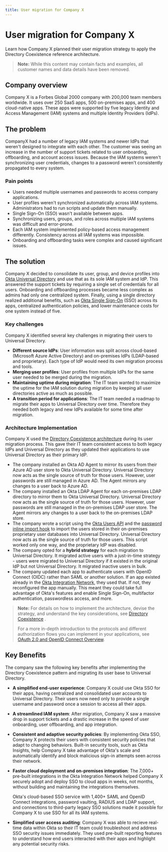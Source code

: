 ```yaml
---
title: User migration for Company X
---
```


# User migration for Company X

Learn how Company X planned their user migration strategy to apply the Directory Coexistence reference architecture.

> **Note:** While this content may contain facts and examples, all customer names and data details have been removed.

## Company overview

Company X is a Forbes Global 2000 company with 200,000 team members worldwide. It uses over 250 SaaS apps, 500 on-premises apps, and 400 cloud-native apps. These apps were supported by five legacy Identity and Access Management (IAM) systems and multiple Identity Providers (IdPs).

## The problem

CompanyX had a number of legacy IAM systems and newer IdPs that weren't designed to integrate with each other. The customer was seeing an increase in the number of support tickets related to user onboarding, offboarding, and account access issues. Because the IAM systems weren't synchronizing user credentials, changes to a password weren't consistently propagated to every system.

### Pain points

* Users needed multiple usernames and passwords to access company applications.
* User profiles weren't synchronized automatically across IAM systems. Administrators had to run scripts and update them manually.
* Single Sign-On (SSO) wasn't available between apps.
* Synchronizing users, groups, and roles across multiple IAM systems was difficult and error-prone.
* Each IAM system implemented policy-based access management differently. Consistency across all IAM systems was impossible.
* Onboarding and offboarding tasks were complex and caused significant issues.

## The solution

Company X decided to consolidate its user, group, and device profiles into [Okta Universal Directory](/docs/concepts/user-profiles/#what-is-the-okta-universal-directory) and use that as its sole IAM system and IdP. This answered the support tickets by requiring a single set of credentials for all users. Onboarding and offboarding processes became less complex as admins had only one centralized system. Finally, using a single directory realized additional benefits, such as [Okta Single Sign-On](/docs/guides/oin-sso-overview) (SSO) across its apps, centralized authentication policies, and lower maintenance costs for one system instead of five.

### Key challenges

Company X identified several key challenges in migrating their users to Universal Directory.

* **Different source IdPs**: User information was split across cloud-based (Microsoft Azure Active Directory) and on-premises IdPs (LDAP-based and proprietary). Each type of IdP would need its own migration process and tools.
* **Merging user profiles**: User profiles from multiple IdPs for the same user needed to be merged during the migration.
* **Maintaining uptime during migration**: The IT team wanted to maximize the uptime for the IAM solution during migration by keeping all user directories active as much as possible.
* **A transition period for applications**: The IT team needed a roadmap to migrate their apps to Universal Directory over time. Therefore they needed both legacy and new IdPs available for some time after migration.

### Architecture Implementation

Company X used the [Directory Coexistence architecture](/docs/reference/architecture-center/directory-coexistence) during its user migration process. This gave their IT team consistent access to both legacy IdPs and Universal Directory as they updated their applications to use Universal Directory as their primary IdP.

* The company installed an Okta AD Agent to mirror its users from their Azure AD user store to Okta Universal Directory. Universal Directory now acts as the single source of truth for those users. However, user passwords are still managed in Azure AD. The Agent mirrors any changes to a user back to Azure AD.
* The company installed an Okta LDAP Agent for each on-premises LDAP directory to mirror them to Okta Universal Directory. Universal Directory now acts as the single source of truth for those users. However, user passwords are still managed in the on-premises LDAP user store. The Agent mirrors any changes to a user back to the on-premises LDAP store.
* The company wrote a script using the [Okta Users API](/docs/reference/api/users) and the [password inline import hook](/docs/reference/password-hook) to import the users stored in their on-premises proprietary user databases into Universal Directory. Universal Directory now acts as the single source of truth for those users. This script worked only one way, and the proprietary IdP was disabled.
* The company opted for a **hybrid strategy** for each migration to Universal Directory. It migrated active users with a just-in-time strategy - users were migrated to Universal Directory if it existed in the original IdP but not Universal Directory. It migrated inactive users in bulk.
* The company updated each app to authenticate users with OpenID Connect (OIDC) rather than SAML or another solution. If an app existed already in the [Okta Integration Network](/docs/guides/okta-integration-network), they used that. If not, they reconfigured the app manually. This meant they could take full advantage of Okta's features and enable Single Sign-On, multifactor authentication, passwordless access, and more.

> **Note:** For details on how to implement the architecture, devise the strategy, and understand the key considerations, see [Directory Coexistence](/docs/reference/architecture-center/directory-coexistence) .
>
> For a more in-depth introduction to the protocols and different authorization flows you can implement in your applications, see [OAuth 2.0 and OpenID Connect Overview](/docs/concepts/oauth-openid).

## Key Benefits

The company saw the following key benefits after implementing the Directory Coexistence pattern and migrating its user base to Universal Directory.

* **A simplified end-user experience**: Company X could use Okta SSO for their apps, having centralized and consolidated user accounts to Universal Directory. Their users now need only to provide a single username and password once a session to access all their apps.
* **A streamlined IAM system**: After migration, Company X saw a massive drop in support tickets and a drastic increase in the speed of user onboarding, user  offboarding, and app integration.
* **Consistent and adaptive security policies**: By implementing Okta SSO, Company X protects their users with consistent security policies that adapt to changing behaviors. Built-in security tools, such as Okta Insights, help Company X take advantage of Okta's scale and automatically identify and block malicious sign-in attempts seen across their network.
* **Faster cloud deployment and on-premises integration**: The 7,000+ pre-built integrations in the Okta Integration Network helped Company X securely adopt and deploy SSO to cloud apps in weeks, not months, without building and maintaining the integrations themselves.

   Okta's cloud-based SSO service with 1,400+ SAML and OpenID Connect integrations, password vaulting, RADIUS and LDAP support, and connections to third-party legacy SSO solutions made it possible for Company X to use SSO for all its IAM systems.
* **Simplified user access auditing**: Company X was able to recieve real-time data within Okta so their IT team could troubleshoot and address SSO security issues immediately. They used pre-built reporting features to understand how end users interacted with their apps and highlight any potential security risks.
